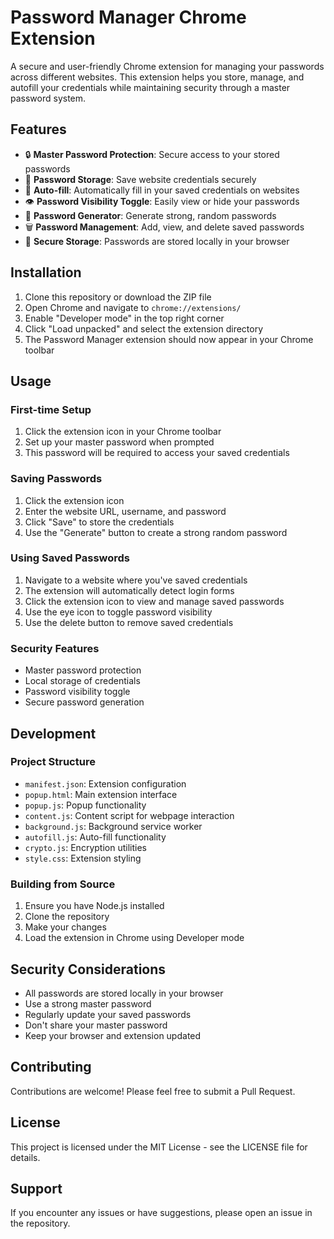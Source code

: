 # Password Manager Chrome Extension

A secure and user-friendly Chrome extension for managing your passwords across different websites. This extension helps you store, manage, and autofill your credentials while maintaining security through a master password system.

## Features

- 🔒 **Master Password Protection**: Secure access to your stored passwords
- 💾 **Password Storage**: Save website credentials securely
- 🔄 **Auto-fill**: Automatically fill in your saved credentials on websites
- 👁️ **Password Visibility Toggle**: Easily view or hide your passwords
- 🔑 **Password Generator**: Generate strong, random passwords
- 🗑️ **Password Management**: Add, view, and delete saved passwords
- 🔐 **Secure Storage**: Passwords are stored locally in your browser

## Installation

1. Clone this repository or download the ZIP file
2. Open Chrome and navigate to `chrome://extensions/`
3. Enable "Developer mode" in the top right corner
4. Click "Load unpacked" and select the extension directory
5. The Password Manager extension should now appear in your Chrome toolbar

## Usage

### First-time Setup
1. Click the extension icon in your Chrome toolbar
2. Set up your master password when prompted
3. This password will be required to access your saved credentials

### Saving Passwords
1. Click the extension icon
2. Enter the website URL, username, and password
3. Click "Save" to store the credentials
4. Use the "Generate" button to create a strong random password

### Using Saved Passwords
1. Navigate to a website where you've saved credentials
2. The extension will automatically detect login forms
3. Click the extension icon to view and manage saved passwords
4. Use the eye icon to toggle password visibility
5. Use the delete button to remove saved credentials

### Security Features
- Master password protection
- Local storage of credentials
- Password visibility toggle
- Secure password generation

## Development

### Project Structure
- `manifest.json`: Extension configuration
- `popup.html`: Main extension interface
- `popup.js`: Popup functionality
- `content.js`: Content script for webpage interaction
- `background.js`: Background service worker
- `autofill.js`: Auto-fill functionality
- `crypto.js`: Encryption utilities
- `style.css`: Extension styling

### Building from Source
1. Ensure you have Node.js installed
2. Clone the repository
3. Make your changes
4. Load the extension in Chrome using Developer mode

## Security Considerations

- All passwords are stored locally in your browser
- Use a strong master password
- Regularly update your saved passwords
- Don't share your master password
- Keep your browser and extension updated

## Contributing

Contributions are welcome! Please feel free to submit a Pull Request.

## License

This project is licensed under the MIT License - see the LICENSE file for details.

## Support

If you encounter any issues or have suggestions, please open an issue in the repository.
